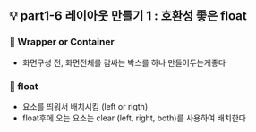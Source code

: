 ## 💡 part1-6 레이아웃 만들기 1 : 호환성 좋은 float

### 🔹 Wrapper or Container

- 화면구성 전, 화면전체를 감싸는 박스를 하나 만들어두는게좋다

### 🔹 float

- 요소를 띄워서 배치시킴 (left or rigth)
- float후에 오는 요소는 clear (left, right, both)를 사용하여 배치한다
